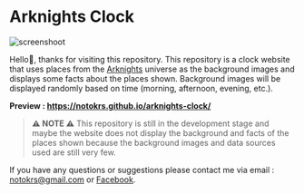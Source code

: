 # Arknights Clock

![screenshoot](https://i.ibb.co/GFQyNBv/screenshoot-arknights-clock.png)

Hello👋, thanks for visiting this repository. This repository is a clock website that uses places from the [Arknights](https://www.arknights.global/) universe as the background images and displays some facts about the places shown. Background images will be displayed randomly based on time (morning, afternoon, evening, etc.).

**Preview : https://notokrs.github.io/arknights-clock/**

> **⚠️ NOTE ⚠️**
> This repository is still in the development stage and maybe the website does not display the background and facts of the places shown because the background images and data sources used are still very few.

If you have any questions or suggestions please contact me via email : notokrs@gmail.com or [Facebook](https://www.facebook.com/rusnoto098).
